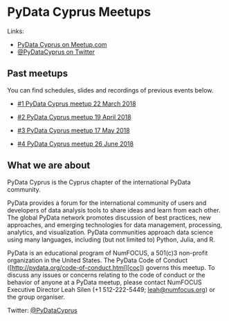 # PyData Cyprus Meetups

Links:
- [PyData Cyprus on Meetup.com][meetup]
- [@PyDataCyprus on Twitter][twitter]

## Past meetups

You can find schedules, slides and recordings of previous events below.
- [#1 PyData Cyprus meetup 22 March 2018][meetup:1]

[meetup:1]: ./meetup_2018_03_22

- [#2 PyData Cyprus meetup 19 April 2018][meetup:2]

[meetup:2]: ./meetup_2018_04_19

- [#3 PyData Cyprus meetup 17 May 2018][meetup:3]

[meetup:3]: ./meetup_2018_05_17

- [#4 PyData Cyprus meetup 26 June 2018][meetup:4]

[meetup:4]: ./meetup_2018_06_21


## What we are about

PyData Cyprus is the Cyprus chapter of the international PyData community.

PyData provides a forum for the international community of users and developers
of data analysis tools to share ideas and learn from each other. The global
PyData network promotes discussion of best practices, new approaches, and
emerging technologies for data management, processing, analytics, and
visualization. PyData communities approach data science using many languages,
including (but not limited to) Python, Julia, and R.

PyData is an educational program of NumFOCUS, a 501(c)3 non-profit organization
in the United States. The PyData Code of Conduct
([http://pydata.org/code-of-conduct.html][coc]) governs this meetup. To discuss
any issues or concerns relating to the code of conduct or the behavior of
anyone at a PyData meetup, please contact NumFOCUS Executive Director Leah
Silen (+1 512-222-5449; leah@numfocus.org) or the group organiser.

Twitter: [@PyDataCyprus][twitter]

[twitter]: https://twitter.com/PyDataCyprus
[coc]: http://pydata.org/code-of-conduct.html
[meetup]: https://www.meetup.com/PyData-Cyprus/
[youtube]: https://www.youtube.com/channel/UCLx854lMH98BpyVfi-bnQkw
